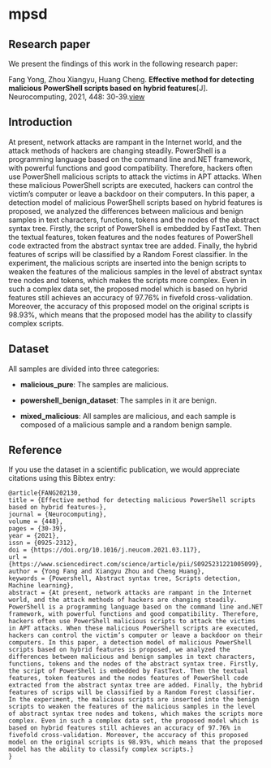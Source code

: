 # mpsd
## Research paper

We present the findings of this work in the following research paper:

Fang Yong, Zhou Xiangyu, Huang Cheng. **Effective method for detecting malicious PowerShell scripts based on hybrid features**[J]. Neurocomputing, 2021, 448: 30-39.[view](https://www.sciencedirect.com/science/article/abs/pii/S0925231221005099?via%3Dihub)

## Introduction

At present, network attacks are rampant in the Internet world, and the attack methods of hackers are changing steadily. PowerShell is a programming language based on the command line and.NET framework, with powerful functions and good compatibility. Therefore, hackers often use PowerShell malicious scripts to attack the victims in APT attacks. When these malicious PowerShell scripts are executed, hackers can control the victim’s computer or leave a backdoor on their computers. In this paper, a detection model of malicious PowerShell scripts based on hybrid features is proposed, we analyzed the differences between malicious and benign samples in text characters, functions, tokens and the nodes of the abstract syntax tree. Firstly, the script of PowerShell is embedded by FastText. Then the textual features, token features and the nodes features of PowerShell code extracted from the abstract syntax tree are added. Finally, the hybrid features of scrips will be classified by a Random Forest classifier. In the experiment, the malicious scripts are inserted into the benign scripts to weaken the features of the malicious samples in the level of abstract syntax tree nodes and tokens, which makes the scripts more complex. Even in such a complex data set, the proposed model which is based on hybrid features still achieves an accuracy of 97.76% in fivefold cross-validation. Moreover, the accuracy of this proposed model on the original scripts is 98.93%, which means that the proposed model has the ability to classify complex scripts.

## Dataset

All samples are divided into three categories:
- **malicious_pure**: The samples are malicious.
- **powershell_benign_dataset**: The samples in it are benign.

- **mixed_malicious**: All samples are malicious, and each sample is composed of a malicious sample and a random benign sample.

## Reference

If you use the dataset in a scientific publication, we would appreciate citations using this Bibtex entry:

```
@article{FANG202130,
title = {Effective method for detecting malicious PowerShell scripts based on hybrid features☆},
journal = {Neurocomputing},
volume = {448},
pages = {30-39},
year = {2021},
issn = {0925-2312},
doi = {https://doi.org/10.1016/j.neucom.2021.03.117},
url = {https://www.sciencedirect.com/science/article/pii/S0925231221005099},
author = {Yong Fang and Xiangyu Zhou and Cheng Huang},
keywords = {Powershell, Abstract syntax tree, Scripts detection, Machine learning},
abstract = {At present, network attacks are rampant in the Internet world, and the attack methods of hackers are changing steadily. PowerShell is a programming language based on the command line and.NET framework, with powerful functions and good compatibility. Therefore, hackers often use PowerShell malicious scripts to attack the victims in APT attacks. When these malicious PowerShell scripts are executed, hackers can control the victim’s computer or leave a backdoor on their computers. In this paper, a detection model of malicious PowerShell scripts based on hybrid features is proposed, we analyzed the differences between malicious and benign samples in text characters, functions, tokens and the nodes of the abstract syntax tree. Firstly, the script of PowerShell is embedded by FastText. Then the textual features, token features and the nodes features of PowerShell code extracted from the abstract syntax tree are added. Finally, the hybrid features of scrips will be classified by a Random Forest classifier. In the experiment, the malicious scripts are inserted into the benign scripts to weaken the features of the malicious samples in the level of abstract syntax tree nodes and tokens, which makes the scripts more complex. Even in such a complex data set, the proposed model which is based on hybrid features still achieves an accuracy of 97.76% in fivefold cross-validation. Moreover, the accuracy of this proposed model on the original scripts is 98.93%, which means that the proposed model has the ability to classify complex scripts.}
}
```

